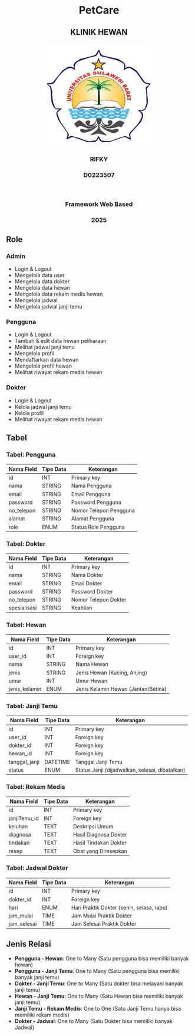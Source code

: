 # <p align="center" style="margin-bottom: 0px;">PetCare</p>
## <p align="center" style="margin-top: 0;">KLINIK HEWAN</p>

<p align="center">
  <img src="LOGO-UNSULBAR.png" width="300" alt="Deskripsi gambar" />
</p>

### <p align="center">RIFKY</p>
### <p align="center">D0223507</p></br>
### <p align="center">Framework Web Based</p>
### <p align="center">2025</p>


## Role

### Admin
- Login & Logout
- Mengelola data user
- Mengelola data dokter
- Mengelola data hewan
- Mengelola data rekam medis hewan
- Mengelola jadwal
- Mengelola jadwal janji temu

### Pengguna
- Login & Logout
- Tambah & edit data hewan peliharaan
- Melihat jadwal janji temu
- Mengelola profil
- Mendaftarkan data hewan
- Mengelola profil hewan
- Melihat riwayat rekam medis hewan

### Dokter
- Login & Logout
- Kelola jadwal janji temu
- Kelola profil
- Melihat riwayat rekam medis hewan

## Tabel

### Tabel: Pengguna
| Nama Field | Tipe Data | Keterangan                     |
|------------|-----------|--------------------------------|
| id         | INT       | Primary key                    |
| nama       | STRING    | Nama Pengguna                  |
| email      | STRING    | Email Pengguna                 |
| password   | STRING    | Password Pengguna              |
| no_telepon | STRING    | Nomor Telepon Pengguna         |
| alamat     | STRING    | Alamat Pengguna                |
| role       | ENUM      | Status Role Pengguna           |

### Tabel: Dokter
| Nama Field | Tipe Data | Keterangan                     |
|------------|-----------|--------------------------------|
| id         | INT       | Primary key                    |
| nama       | STRING    | Nama Dokter                    |
| email      | STRING    | Email Dokter                   |
| password   | STRING    | Password Dokter                |
| no_telepon | STRING    | Nomor Telepon Dokter           |
| spesialisasi | STRING  | Keahlian                       |

### Tabel: Hewan
| Nama Field | Tipe Data | Keterangan                     |
|------------|-----------|--------------------------------|
| id         | INT       | Primary key                    |
| user_id    | INT       | Foreign key                    |
| nama       | STRING    | Nama Hewan                     |
| jenis      | STRING    | Jenis Hewan (Kucing, Anjing)  |
| umur       | INT       | Umur Hewan                     |
| jenis_kelamin | ENUM   | Jenis Kelamin Hewan (Jantan/Betina) |

### Tabel: Janji Temu
| Nama Field | Tipe Data | Keterangan                     |
|------------|-----------|--------------------------------|
| id         | INT       | Primary key                    |
| user_id    | INT       | Foreign key                    |
| dokter_id  | INT       | Foreign key                    |
| hewan_id   | INT       | Foreign key                    |
| tanggal_janji | DATETIME | Tanggal Janji Temu          |
| status     | ENUM      | Status Janji (dijadwalkan, selesai, dibatalkan) |

### Tabel: Rekam Medis
| Nama Field | Tipe Data | Keterangan                     |
|------------|-----------|--------------------------------|
| id         | INT       | Primary key                    |
| janjiTemu_id | INT     | Foreign key                    |
| keluhan    | TEXT      | Deskripsi Umum                 |
| diagnosa   | TEXT      | Hasil Diagnosa Dokter          |
| tindakan    | TEXT      | Hasil Tindakan Dokter          |
| resep      | TEXT      | Obat yang Diresepkan           |

### Tabel: Jadwal Dokter
| Nama Field | Tipe Data | Keterangan                     |
|------------|-----------|--------------------------------|
| id         | INT       | Primary key                    |
| dokter_id  | INT       | Foreign key                    |
| hari       | ENUM      | Hari Praktik Dokter (senin, selasa, rabu) |
| jam_mulai  | TIME      | Jam Mulai Praktik Dokter      |
| jam_selesai| TIME      | Jam Selesai Praktik Dokter    |

## Jenis Relasi
- **Pengguna - Hewan**: One to Many (Satu pengguna bisa memiliki banyak hewan)
- **Pengguna - Janji Temu**: One to Many (Satu pengguna bisa memiliki banyak janji temu)
- **Dokter - Janji Temu**: One to Many (Satu dokter bisa melayani banyak janji temu)
- **Hewan - Janji Temu**: One to Many (Satu Hewan bisa memiliki banyak janji temu)
- **Janji Temu - Rekam Medis**: One to One (Satu Janji Temu hanya bisa memiliki rekam medis)
- **Dokter - Jadwal**: One to Many (Satu Dokter bisa memiliki banyak Jadwal)
